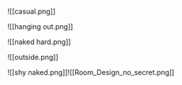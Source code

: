 ![[casual.png]]

![[hanging out.png]]

![[naked hard.png]]

![[outside.png]]

![[shy naked.png]]![[Room_Design_no_secret.png]]